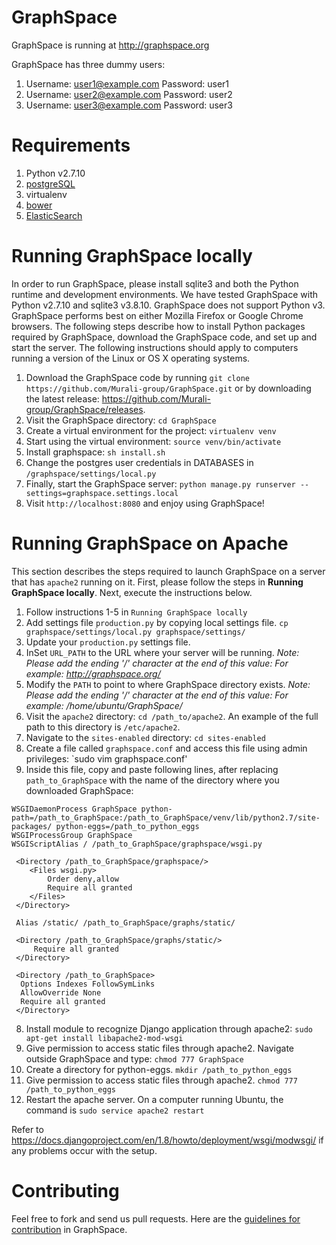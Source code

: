 GraphSpace 
================

GraphSpace is running at http://graphspace.org

GraphSpace has three dummy users: 

1. Username: user1@example.com Password: user1
2. Username: user2@example.com Password: user2
3. Username: user3@example.com Password: user3

Requirements
===================================
1. Python v2.7.10
2. [postgreSQL](https://github.com/Murali-group/GraphSpace/wiki/PostgreSQL-Installation)
3. virtualenv
4. [bower](https://bower.io/)
5. [ElasticSearch](https://github.com/Murali-group/GraphSpace/wiki/Steps-for-setting-up-ElasticSearch-on-AWS)

Running GraphSpace locally
===================================

In order to run GraphSpace, please install sqlite3 and both the Python runtime and development environments. We have tested GraphSpace with Python v2.7.10 and sqlite3 v3.8.10. GraphSpace does not support Python v3. GraphSpace performs best on either Mozilla Firefox or Google Chrome browsers. The following steps describe how to install Python packages required by GraphSpace, download the GraphSpace code, and set up and start the server.  The following instructions should apply to computers running a version of the Linux or OS X operating systems.

1. Download the GraphSpace code by running `git clone https://github.com/Murali-group/GraphSpace.git` or by downloading the latest release: https://github.com/Murali-group/GraphSpace/releases.
2. Visit the GraphSpace directory: `cd GraphSpace`
3. Create a virtual environment for the project: `virtualenv venv`
4. Start using the virtual environment: `source venv/bin/activate`
5. Install graphspace: `sh install.sh`
6. Change the postgres user credentials in DATABASES in `/graphspace/settings/local.py` 
7. Finally, start the GraphSpace server: `python manage.py runserver --settings=graphspace.settings.local`
8. Visit `http://localhost:8080` and enjoy using GraphSpace!

Running GraphSpace on Apache
===================================

This section describes the steps required to launch GraphSpace on a server that has `apache2` running on it.  First, please follow the steps in **Running GraphSpace locally**.  Next, execute the instructions below. 

1. Follow instructions 1-5 in `Running GraphSpace locally`
2. Add settings file `production.py` by copying local settings file. `cp graphspace/settings/local.py graphspace/settings/`
3. Update your `production.py` settings file.
  1. InSet `URL_PATH` to the URL where your server will be running.  *Note: Please add the ending '/' character at the end of this value: For example: http://graphspace.org/*
  2. Modify the `PATH` to point to where GraphSpace directory exists.  *Note: Please add the ending '/' character at the end of this value: For example: /home/ubuntu/GraphSpace/*
4. Visit the `apache2` directory: `cd /path_to/apache2`. An example of the full path to this directory is `/etc/apache2`.
5. Navigate to the `sites-enabled` directory: `cd sites-enabled`
6. Create a file called `graphspace.conf` and access this file using admin privileges: `sudo vim graphspace.conf'
7. Inside this file, copy and paste following lines, after replacing `path_to_GraphSpace` with the name of the directory where you downloaded GraphSpace:

 ```
WSGIDaemonProcess GraphSpace python-path=/path_to_GraphSpace:/path_to_GraphSpace/venv/lib/python2.7/site-packages/ python-eggs=/path_to_python_eggs
WSGIProcessGroup GraphSpace
WSGIScriptAlias / /path_to_GraphSpace/graphspace/wsgi.py

  <Directory /path_to_GraphSpace/graphspace/>
     <Files wsgi.py>
         Order deny,allow
         Require all granted
     </Files>
  </Directory>
  
  Alias /static/ /path_to_GraphSpace/graphs/static/
  
  <Directory /path_to_GraphSpace/graphs/static/>
      Require all granted
  </Directory>
  
  <Directory /path_to_GraphSpace>
   Options Indexes FollowSymLinks
   AllowOverride None
   Require all granted
  </Directory>
 ```
 
8. Install module to recognize Django application through apache2: `sudo apt-get install libapache2-mod-wsgi`
9. Give permission to access static files through apache2.  Navigate outside GraphSpace and type: `chmod 777 GraphSpace`
10. Create a directory for python-eggs. `mkdir /path_to_python_eggs`
11. Give permission to access static files through apache2. `chmod 777 /path_to_python_eggs`
12. Restart the apache server. On a computer running Ubuntu, the command is `sudo service apache2 restart`

Refer to https://docs.djangoproject.com/en/1.8/howto/deployment/wsgi/modwsgi/ if any problems occur with the setup.


Contributing
=================

Feel free to fork and send us pull requests. Here are the [guidelines for contribution](https://github.com/Murali-group/GraphSpace/blob/master/CONTRIBUTING.md) in GraphSpace.
